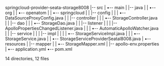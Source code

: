 springcloud-provider-seata-storage8008
|-- src
|   •-- main
|       |-- java
|       |   •-- org
|       |       •-- openatom
|       |           •-- springcloud
|       |               |-- config
|       |               |   •-- DataSourceProxyConfig.java
|       |               |-- controller
|       |               |   •-- StorageController.java
|       |               |-- dao
|       |               |   •-- StorageDao.java
|       |               |-- listener
|       |               |   |-- ApolloPropertiesChangedListener.java
|       |               |   •-- AutomaticApolloWatcher.java
|       |               |-- service
|       |               |   |-- impl
|       |               |   |   •-- StorageServiceImpl.java
|       |               |   •-- StorageService.java
|       |               •-- StorageServiceProviderSeatal8008.java
|       •-- resources
|           |-- mapper
|           |   •-- StorageMapper.xml
|           |-- apollo-env.properties
|           •-- application.yml
•-- pom.xml

14 directories, 12 files
